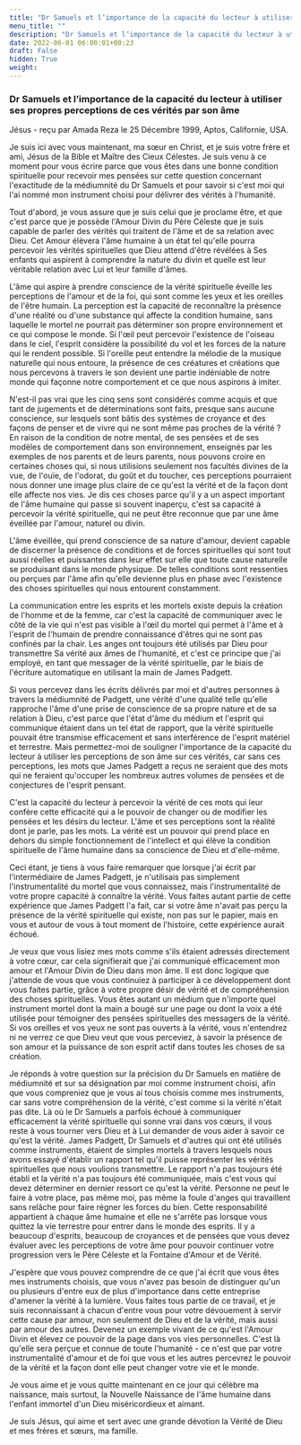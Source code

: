 ```yaml
---
title: "Dr Samuels et l’importance de la capacité du lecteur à utiliser ses propres perceptions de ces vérités par son âme"
menu_title: ""
description: "Dr Samuels et l’importance de la capacité du lecteur à utiliser ses propres perceptions de ces vérités par son âme"
date: 2022-06-01 06:00:01+00:23
draft: False
hidden: True
weight:
---
```

### Dr Samuels et l’importance de la capacité du lecteur à utiliser ses propres perceptions de ces vérités par son âme

Jésus - reçu par Amada Reza le 25 Décembre 1999, Aptos, Californie, USA.

Je suis ici avec vous maintenant, ma sœur en Christ, et je suis votre frère et ami, Jésus de la Bible et Maître des Cieux Célestes. Je suis venu à ce moment pour vous écrire parce que vous êtes dans une bonne condition spirituelle pour recevoir mes pensées sur cette question concernant l'exactitude de la médiumnité du Dr Samuels et pour savoir si c'est moi qui l'ai nommé mon instrument choisi pour délivrer des vérités à l'humanité.

Tout d'abord, je vous assure que je suis celui que je proclame être, et que c'est parce que je possède l'Amour Divin du Père Céleste que je suis capable de parler des vérités qui traitent de l'âme et de sa relation avec Dieu. Cet Amour élèvera l'âme humaine à un état tel qu'elle pourra percevoir les vérités spirituelles que Dieu attend d'être révélées à Ses enfants qui aspirent à comprendre la nature du divin et quelle est leur véritable relation avec Lui et leur famille d'âmes.

L'âme qui aspire à prendre conscience de la vérité spirituelle éveille les perceptions de l'amour et de la foi, qui sont comme les yeux et les oreilles de l'être humain. La perception est la capacité de reconnaître la présence d'une réalité ou d'une substance qui affecte la condition humaine, sans laquelle le mortel ne pourrait pas déterminer son propre environnement et ce qui compose le monde. Si l'œil peut percevoir l'existence de l'oiseau dans le ciel, l'esprit considère la possibilité du vol et les forces de la nature qui le rendent possible. Si l'oreille peut entendre la mélodie de la musique naturelle qui nous entoure, la présence de ces créatures et créations que nous percevons à travers le son devient une partie indéniable de notre monde qui façonne notre comportement et ce que nous aspirons à imiter.

N'est-il pas vrai que les cinq sens sont considérés comme acquis et que tant de jugements et de déterminations sont faits, presque sans aucune conscience, sur lesquels sont bâtis des systèmes de croyance et des façons de penser et de vivre qui ne sont même pas proches de la vérité ? En raison de la condition de notre mental, de ses pensées et de ses modèles de comportement dans son environnement, enseignés par les exemples de nos parents et de leurs parents, nous pouvons croire en certaines choses qui, si nous utilisions seulement nos facultés divines de la vue, de l'ouïe, de l'odorat, du goût et du toucher, ces perceptions pourraient nous donner une image plus claire de ce qu'est la vérité et de la façon dont elle affecte nos vies. Je dis ces choses parce qu'il y a un aspect important de l'âme humaine qui passe si souvent inaperçu, c'est sa capacité à percevoir la vérité spirituelle, qui ne peut être reconnue que par une âme éveillée par l'amour, naturel ou divin.

L'âme éveillée, qui prend conscience de sa nature d'amour, devient capable de discerner la présence de conditions et de forces spirituelles qui sont tout aussi réelles et puissantes dans leur effet sur elle que toute cause naturelle se produisant dans le monde physique. De telles conditions sont ressenties ou perçues par l'âme afin qu'elle devienne plus en phase avec l'existence des choses spirituelles qui nous entourent constamment.

La communication entre les esprits et les mortels existe depuis la création de l'homme et de la femme, car c'est la capacité de communiquer avec le côté de la vie qui n'est pas visible à l'œil du mortel qui permet à l'âme et à l'esprit de l'humain de prendre connaissance d'êtres qui ne sont pas confinés par la chair. Les anges ont toujours été utilisés par Dieu pour transmettre Sa vérité aux âmes de l'humanité, et c'est ce principe que j'ai employé, en tant que messager de la vérité spirituelle, par le biais de l'écriture automatique en utilisant la main de James Padgett.

Si vous percevez dans les écrits délivrés par moi et d'autres personnes à travers la médiumnité de Padgett, une vérité d'une qualité telle qu'elle rapproche l'âme d'une prise de conscience de sa propre nature et de sa relation à Dieu, c'est parce que l'état d'âme du médium et l'esprit qui communique étaient dans un tel état de rapport, que la vérité spirituelle pouvait être transmise efficacement et sans interférence de l'esprit matériel et terrestre. Mais permettez-moi de souligner l'importance de la capacité du lecteur à utiliser les perceptions de son âme sur ces vérités, car sans ces perceptions, les mots que James Padgett a reçus ne seraient que des mots qui ne feraient qu'occuper les nombreux autres volumes de pensées et de conjectures de l'esprit pensant.

C'est la capacité du lecteur à percevoir la vérité de ces mots qui leur confère cette efficacité qui a le pouvoir de changer ou de modifier les pensées et les désirs du lecteur. L'âme et ses perceptions sont la réalité dont je parle, pas les mots. La vérité est un pouvoir qui prend place en dehors du simple fonctionnement de l'intellect et qui élève la condition spirituelle de l'âme humaine dans sa conscience de Dieu et d'elle-même.

Ceci étant, je tiens à vous faire remarquer que lorsque j'ai écrit par l'intermédiaire de James Padgett, je n'utilisais pas simplement l'instrumentalité du mortel que vous connaissez, mais l'instrumentalité de votre propre capacité à connaître la vérité. Vous faites autant partie de cette expérience que James Padgett l'a fait, car si votre âme n'avait pas perçu la présence de la vérité spirituelle qui existe, non pas sur le papier, mais en vous et autour de vous à tout moment de l'histoire, cette expérience aurait échoué.

Je veux que vous lisiez mes mots comme s'ils étaient adressés directement à votre cœur, car cela signifierait que j'ai communiqué efficacement mon amour et l'Amour Divin de Dieu dans mon âme. Il est donc logique que j'attende de vous que vous continuiez à participer à ce développement dont vous faites partie, grâce à votre propre désir de vérité et de compréhension des choses spirituelles. Vous êtes autant un médium que n'importe quel instrument mortel dont la main a bougé sur une page ou dont la voix a été utilisée pour témoigner des pensées spirituelles des messagers de la vérité. Si vos oreilles et vos yeux ne sont pas ouverts à la vérité, vous n'entendrez ni ne verrez ce que Dieu veut que vous perceviez, à savoir la présence de son amour et la puissance de son esprit actif dans toutes les choses de sa création.

Je réponds à votre question sur la précision du Dr Samuels en matière de médiumnité et sur sa désignation par moi comme instrument choisi, afin que vous compreniez que je vous ai tous choisis comme mes instruments, car sans votre compréhension de la vérité, c'est comme si la vérité n'était pas dite. Là où le Dr Samuels a parfois échoué à communiquer efficacement la vérité spirituelle qui sonne vrai dans vos cœurs, il vous reste à vous tourner vers Dieu et à Lui demander de vous aider à savoir ce qu'est la vérité. James Padgett, Dr Samuels et d'autres qui ont été utilisés comme instruments, étaient de simples mortels à travers lesquels nous avons essayé d'établir un rapport tel qu'il puisse représenter les vérités spirituelles que nous voulions transmettre. Le rapport n'a pas toujours été établi et la vérité n'a pas toujours été communiquée, mais c'est vous qui devez déterminer en dernier ressort ce qu'est la vérité. Personne ne peut le faire à votre place, pas même moi, pas même la foule d'anges qui travaillent sans relâche pour faire régner les forces du bien. Cette responsabilité appartient à chaque âme humaine et elle ne s'arrête pas lorsque vous quittez la vie terrestre pour entrer dans le monde des esprits. Il y a beaucoup d'esprits, beaucoup de croyances et de pensées que vous devez évaluer avec les perceptions de votre âme pour pouvoir continuer votre progression vers le Père Céleste et la Fontaine d'Amour et de Vérité.

J'espère que vous pouvez comprendre de ce que j'ai écrit que vous êtes mes instruments choisis, que vous n'avez pas besoin de distinguer qu'un ou plusieurs d'entre eux de plus d'importance dans cette entreprise d'amener la vérité à la lumière. Vous faites tous partie de ce travail, et je suis reconnaissant à chacun d'entre vous pour votre dévouement à servir cette cause par amour, non seulement de Dieu et de la vérité, mais aussi par amour des autres. Devenez un exemple vivant de ce qu'est l'Amour Divin et élevez ce pouvoir de la page dans vos vies personnelles. C'est là qu'elle sera perçue et connue de toute l'humanité - ce n'est que par votre instrumentalité d'amour et de foi que vous et les autres percevrez le pouvoir de la vérité et la façon dont elle peut changer votre vie et le monde.

Je vous aime et je vous quitte maintenant en ce jour qui célèbre ma naissance, mais surtout, la Nouvelle Naissance de l'âme humaine dans l'enfant immortel d'un Dieu miséricordieux et aimant.

Je suis Jésus, qui aime et sert avec une grande dévotion la Vérité de Dieu et mes frères et sœurs, ma famille.